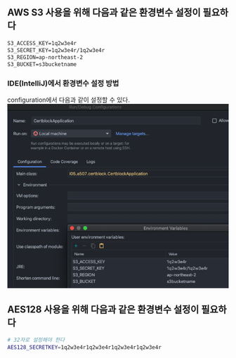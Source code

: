 ## AWS S3 사용을 위해 다음과 같은 환경변수 설정이 필요하다
```env
S3_ACCESS_KEY=1q2w3e4r
S3_SECRET_KEY=1q2w3e4r/1q2w3e4r
S3_REGION=ap-northeast-2
S3_BUCKET=s3bucketname
```

### IDE(IntelliJ)에서 환경변수 설정 방법
configuration에서 다음과 같이 설정할 수 있다.
![set](../etc/set-env-in-intellij.png)

## AES128 사용을 위해 다음과 같은 환경변수 설정이 필요하다

```sh
# 32자로 설정해야 한다
AES128_SECRETKEY=1q2w3e4r1q2w3e4r1q2w3e4r1q2w3e4r
```
